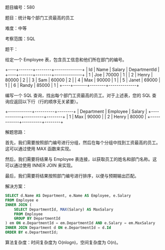 题目编号：580

题目：统计每个部门工资最高的员工

难度：中等

考察范围：SQL

题干：

给定一个 Employee 表，包含员工信息和他们所在部门的编号。

+----+-------+--------+--------------+
| Id | Name  | Salary | DepartmentId |
+----+-------+--------+--------------+
| 1  | Joe   | 70000  | 1            |
| 2  | Henry | 80000  | 2            |
| 3  | Sam   | 60000  | 2            |
| 4  | Max   | 90000  | 1            |
| 5  | Janet | 69000  | 1            |
| 6  | Randy | 85000  | 1            |
+----+-------+--------+--------------+

编写一个 SQL 查询，找出每个部门工资最高的员工。对于上述表，您的 SQL 查询应返回以下行（行的顺序无关紧要）。

+------------+----------+--------+
| Department | Employee | Salary |
+------------+----------+--------+
| 1          | Max      | 90000  |
| 2          | Henry    | 80000  |
+------------+----------+--------+

解题思路：

首先，我们需要按照部门编号进行分组，然后在每个分组中找到工资最高的员工。这可以通过使用 MAX 函数来实现。

然后，我们需要将结果与 Employee 表连接，以获取员工的姓名和部门名称。这可以通过使用 INNER JOIN 来实现。

最后，我们需要将结果按照部门编号进行排序，以便与预期输出匹配。

解决方案：

```sql
SELECT d.Name AS Department, e.Name AS Employee, e.Salary
FROM Employee e
INNER JOIN (
    SELECT DepartmentId, MAX(Salary) AS MaxSalary
    FROM Employee
    GROUP BY DepartmentId
) em ON e.DepartmentId = em.DepartmentId AND e.Salary = em.MaxSalary
INNER JOIN Department d ON e.DepartmentId = d.Id
ORDER BY e.DepartmentId;
```

算法复杂度：时间复杂度为 O(nlogn)，空间复杂度为 O(n)。